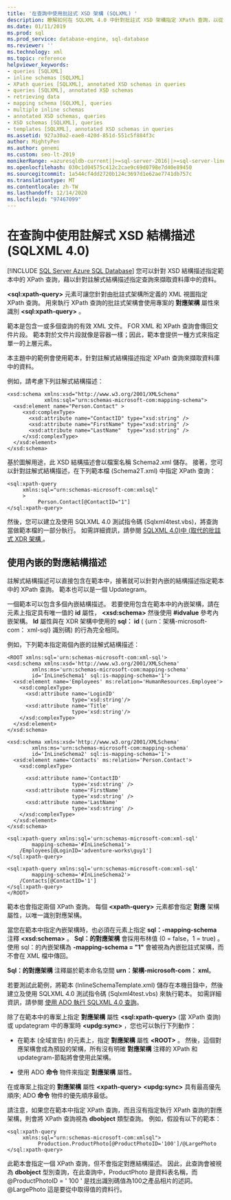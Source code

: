 ```yaml
---
title: '在查詢中使用批註式 XSD 架構 (SQLXML) '
description: 瞭解如何在 SQLXML 4.0 中針對批註式 XSD 架構指定 XPath 查詢，以從資料庫中取出資料。
ms.date: 01/11/2019
ms.prod: sql
ms.prod_service: database-engine, sql-database
ms.reviewer: ''
ms.technology: xml
ms.topic: reference
helpviewer_keywords:
- queries [SQLXML]
- inline schemas [SQLXML]
- XPath queries [SQLXML], annotated XSD schemas in queries
- queries [SQLXML], annotated XSD schemas
- retrieving data
- mapping schema [SQLXML], queries
- multiple inline schemas
- annotated XSD schemas, queries
- XSD schemas [SQLXML], queries
- templates [SQLXML], annotated XSD schemas in queries
ms.assetid: 927a30a2-eae8-420d-851d-551c5f884f3c
author: MightyPen
ms.author: genemi
ms.custom: seo-lt-2019
monikerRange: =azuresqldb-current||>=sql-server-2016||>=sql-server-linux-2017||=azuresqldb-mi-current
ms.openlocfilehash: 030c1d04575c412c2cae9c69d0798e7d40e89450
ms.sourcegitcommit: 1a544cf4dd2720b124c3697d1e62ae7741db757c
ms.translationtype: MT
ms.contentlocale: zh-TW
ms.lasthandoff: 12/14/2020
ms.locfileid: "97467099"
---
```

# <a name="using-annotated-xsd-schemas-in-queries-sqlxml-40"></a>在查詢中使用註解式 XSD 結構描述 (SQLXML 4.0)
[!INCLUDE [SQL Server Azure SQL Database](../../../includes/applies-to-version/sql-asdb.md)]
  您可以針對 XSD 結構描述指定範本中的 XPath 查詢，藉以針對註解式結構描述指定查詢來擷取資料庫中的資料。  
  
 **\<sql:xpath-query>** 元素可讓您針對由批註式架構所定義的 XML 視圖指定 XPath 查詢。 用來執行 XPath 查詢的批註式架構會使用專案的 **對應架構** 屬性來識別 **\<sql:xpath-query>** 。  
  
 範本是包含一或多個查詢的有效 XML 文件。 FOR XML 和 XPath 查詢會傳回文件片段。 範本對於文件片段就像是容器一樣；因此，範本會提供一種方式來指定單一的上層元素。  
  
 本主題中的範例會使用範本，針對註解式結構描述指定 XPath 查詢來擷取資料庫中的資料。  
  
 例如，請考慮下列註解式結構描述：  
  
```  
<xsd:schema xmlns:xsd="http://www.w3.org/2001/XMLSchema"   
            xmlns:sql="urn:schemas-microsoft-com:mapping-schema">  
  <xsd:element name="Person.Contact" >  
     <xsd:complexType>  
       <xsd:attribute name="ContactID" type="xsd:string" />   
       <xsd:attribute name="FirstName" type="xsd:string" />   
       <xsd:attribute name="LastName"  type="xsd:string" />   
     </xsd:complexType>  
  </xsd:element>  
</xsd:schema>  
```  
  
 基於圖解用途，此 XSD 結構描述會以檔案名稱 Schema2.xml 儲存。 接著，您可以針對註解式結構描述，在下列範本檔 (Schema2T.xml) 中指定 XPath 查詢：  
  
```  
<sql:xpath-query   
     xmlns:sql="urn:schemas-microsoft-com:xmlsql"  
     >  
          Person.Contact[@ContactID="1"]  
</sql:xpath-query>  
```  
  
 然後，您可以建立及使用 SQLXML 4.0 測試指令碼 (Sqlxml4test.vbs)，將查詢當做範本檔的一部分執行。 如需詳細資訊，請參閱 [SQLXML 4.0&#41;中 &#40;取代的批註式 XDR 架構 ](../../../relational-databases/sqlxml/annotated-xsd-schemas/annotated-xdr-schemas-deprecated-in-sqlxml-4-0.md)。  
  
## <a name="using-inline-mapping-schemas"></a>使用內嵌的對應結構描述  
 註解式結構描述可以直接包含在範本中，接著就可以針對內嵌的結構描述指定範本中的 XPath 查詢。 範本也可以是一個 Updategram。  
  
 一個範本可以包含多個內嵌結構描述。 若要使用包含在範本中的內嵌架構，請在元素上指定具有唯一值的 **id** 屬性， **\<xsd:schema>** 然後使用 **#idvalue** 參考內嵌架構。 **Id** 屬性與在 XDR 架構中使用的 **sql： id** ( {urn：架構-microsoft-com： xml-sql} 識別碼) 的行為完全相同。  
  
 例如，下列範本指定兩個內嵌的註解式結構描述：  
  
```  
<ROOT xmlns:sql='urn:schemas-microsoft-com:xml-sql'>  
<xsd:schema xmlns:xsd='http://www.w3.org/2001/XMLSchema'  
        xmlns:ms='urn:schemas-microsoft-com:mapping-schema'  
        id='InLineSchema1' sql:is-mapping-schema='1'>  
  <xsd:element name='Employees' ms:relation='HumanResources.Employee'>  
    <xsd:complexType>  
      <xsd:attribute name='LoginID'   
                     type='xsd:string'/>  
      <xsd:attribute name='Title'   
                     type='xsd:string'/>  
    </xsd:complexType>  
  </xsd:element>  
</xsd:schema>  
  
<xsd:schema xmlns:xsd='http://www.w3.org/2001/XMLSchema'  
        xmlns:ms='urn:schemas-microsoft-com:mapping-schema'  
        id='InLineSchema2' sql:is-mapping-schema='1'>  
  <xsd:element name='Contacts' ms:relation='Person.Contact'>  
    <xsd:complexType>  
  
      <xsd:attribute name='ContactID'   
                     type='xsd:string' />  
      <xsd:attribute name='FirstName'   
                     type='xsd:string' />  
      <xsd:attribute name='LastName'   
                     type='xsd:string' />  
    </xsd:complexType>  
  </xsd:element>  
</xsd:schema>  
  
<sql:xpath-query xmlns:sql='urn:schemas-microsoft-com:xml-sql'   
        mapping-schema='#InLineSchema1'>  
    /Employees[@LoginID='adventure-works\guy1']  
</sql:xpath-query>  
  
<sql:xpath-query xmlns:sql='urn:schemas-microsoft-com:xml-sql'   
        mapping-schema='#InLineSchema2'>  
    /Contacts[@ContactID='1']  
</sql:xpath-query>  
</ROOT>  
```  
  
 範本也會指定兩個 XPath 查詢。 每個 **\<xpath-query>** 元素都會指定 **對應** 架構屬性，以唯一識別對應架構。  
  
 當您在範本中指定內嵌架構時，也必須在元素上指定 **sql：-mapping-schema** 注釋 **\<xsd:schema>** 。 **Sql：的對應架構** 會採用布林值 (0 = false，1 = true) 。 使用 sql：的內嵌架構為 **-mapping-schema = "1"** 會被視為內嵌批註式架構，而不會在 XML 檔中傳回。  
  
 **Sql：的對應架構** 注釋屬於範本命名空間 **urn：架構-microsoft-com： xml**。  
  
 若要測試此範例，將範本 (InlineSchemaTemplate.xml) 儲存在本機目錄中，然後建立及使用 SQLXML 4.0 測試指令碼 (Sqlxml4test.vbs) 來執行範本。 如需詳細資訊，請參閱 [使用 ADO 執行 SQLXML 4.0 查詢](../../../relational-databases/sqlxml/using-ado-to-execute-sqlxml-4-0-queries.md)。  
  
 除了在範本中的專案上指定 **對應架構** 屬性 **\<sql:xpath-query>** (當 XPath 查詢) 或 updategram 中的專案時 **\<updg:sync>** ，您也可以執行下列動作：  
  
-   在範本 (全域宣告) 的元素上，指定 **對應架構** 屬性 **\<ROOT>** 。 然後，這個對應架構會成為預設的架構，所有沒有明確 **對應架構** 注釋的 XPath 和 updategram-節點將會使用此架構。  
  
-   使用 ADO **命令** 物件來指定 **對應架構** 屬性。  
  
 在或專案上指定的 **對應架構** 屬性 **\<xpath-query>** **\<updg:sync>** 具有最高優先順序; ADO **命令** 物件的優先順序最低。  
  
 請注意，如果您在範本中指定 XPath 查詢，而且沒有指定執行 XPath 查詢的對應架構，則會將 XPath 查詢視為 **dbobject** 類型查詢。 例如，假設有以下的範本：  
  
```  
<sql:xpath-query   
     xmlns:sql="urn:schemas-microsoft-com:xmlsql">  
          Production.ProductPhoto[@ProductPhotoID='100']/@LargePhoto  
</sql:xpath-query>  
```  
  
 此範本會指定一個 XPath 查詢，但不會指定對應結構描述。 因此，此查詢會被視為 **dbobject** 型別查詢，在此查詢中，ProductPhoto 是資料表名稱，而 @ProductPhotoID = ' 100 ' 是找出識別碼值為100之產品相片的述詞。 @LargePhoto 這是要從中取得值的資料行。  
  
  
